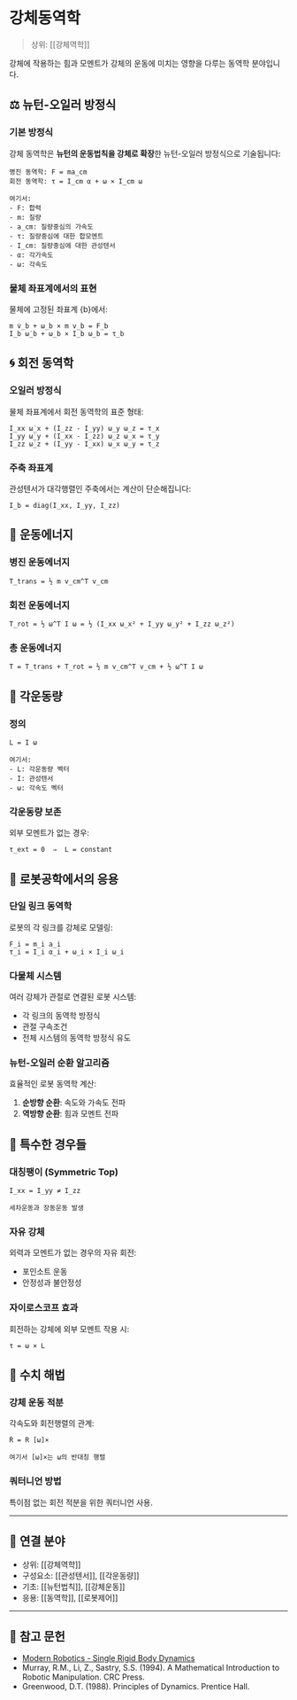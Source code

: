 # 강체동역학

> 상위: [[강체역학]]

강체에 작용하는 힘과 모멘트가 강체의 운동에 미치는 영향을 다루는 동역학 분야입니다.

## ⚖️ 뉴턴-오일러 방정식

### 기본 방정식
강체 동역학은 **뉴턴의 운동법칙을 강체로 확장**한 뉴턴-오일러 방정식으로 기술됩니다:

```
병진 동역학: F = ma_cm
회전 동역학: τ = I_cm α + ω × I_cm ω

여기서:
- F: 합력
- m: 질량
- a_cm: 질량중심의 가속도
- τ: 질량중심에 대한 합모멘트
- I_cm: 질량중심에 대한 관성텐서
- α: 각가속도
- ω: 각속도
```

### 물체 좌표계에서의 표현
물체에 고정된 좌표계 {b}에서:
```
m v̇_b + ω_b × m v_b = F_b
I_b ω̇_b + ω_b × I_b ω_b = τ_b
```

## 🌀 회전 동역학

### 오일러 방정식
물체 좌표계에서 회전 동역학의 표준 형태:
```
I_xx ω̇_x + (I_zz - I_yy) ω_y ω_z = τ_x
I_yy ω̇_y + (I_xx - I_zz) ω_z ω_x = τ_y  
I_zz ω̇_z + (I_yy - I_xx) ω_x ω_y = τ_z
```

### 주축 좌표계
관성텐서가 대각행렬인 주축에서는 계산이 단순해집니다:
```
I_b = diag(I_xx, I_yy, I_zz)
```

## 🔄 운동에너지

### 병진 운동에너지
```
T_trans = ½ m v_cm^T v_cm
```

### 회전 운동에너지
```
T_rot = ½ ω^T I ω = ½ (I_xx ω_x² + I_yy ω_y² + I_zz ω_z²)
```

### 총 운동에너지
```
T = T_trans + T_rot = ½ m v_cm^T v_cm + ½ ω^T I ω
```

## 💫 각운동량

### 정의
```
L = I ω

여기서:
- L: 각운동량 벡터
- I: 관성텐서
- ω: 각속도 벡터
```

### 각운동량 보존
외부 모멘트가 없는 경우:
```
τ_ext = 0  ⇒  L = constant
```

## 🤖 로봇공학에서의 응용

### 단일 링크 동역학
로봇의 각 링크를 강체로 모델링:
```
F_i = m_i a_i
τ_i = I_i α_i + ω_i × I_i ω_i
```

### 다물체 시스템
여러 강체가 관절로 연결된 로봇 시스템:
- 각 링크의 동역학 방정식
- 관절 구속조건
- 전체 시스템의 동역학 방정식 유도

### 뉴턴-오일러 순환 알고리즘
효율적인 로봇 동역학 계산:
1. **순방향 순환**: 속도와 가속도 전파
2. **역방향 순환**: 힘과 모멘트 전파

## 🎯 특수한 경우들

### 대칭팽이 (Symmetric Top)
```
I_xx = I_yy ≠ I_zz

세차운동과 장동운동 발생
```

### 자유 강체
외력과 모멘트가 없는 경우의 자유 회전:
- 포인소트 운동
- 안정성과 불안정성

### 자이로스코프 효과
회전하는 강체에 외부 모멘트 작용 시:
```
τ = ω × L
```

## 🔧 수치 해법

### 강체 운동 적분
각속도와 회전행렬의 관계:
```
Ṙ = R [ω]×

여기서 [ω]×는 ω의 반대칭 행렬
```

### 쿼터니언 방법
특이점 없는 회전 적분을 위한 쿼터니언 사용.

---

## 🔗 연결 분야
- 상위: [[강체역학]]
- 구성요소: [[관성텐서]], [[각운동량]]
- 기초: [[뉴턴법칙]], [[강체운동]]
- 응용: [[동역학]], [[로봇제어]]

---

## 📖 참고 문헌
- [Modern Robotics - Single Rigid Body Dynamics](https://modernrobotics.northwestern.edu/nu-gm-book-resource/8-2-dynamics-of-a-single-rigid-body-part-1-of-2/)
- Murray, R.M., Li, Z., Sastry, S.S. (1994). A Mathematical Introduction to Robotic Manipulation. CRC Press.
- Greenwood, D.T. (1988). Principles of Dynamics. Prentice Hall.